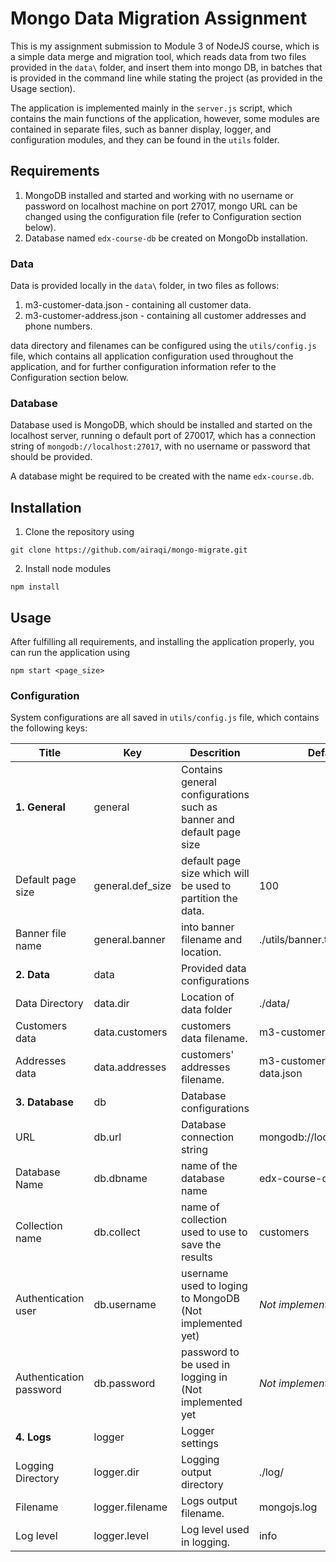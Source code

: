 # Mongo Data Migration Assignment

This is my assignment submission to Module 3 of NodeJS course, which is a simple data merge and migration tool, which reads data from two files provided in the ```data\``` folder, and insert them into mongo DB, in batches that is provided in the command line while stating the project (as provided in the Usage section).

The application is implemented mainly in the ```server.js``` script, which contains the main functions of the application, however, some modules are contained in separate files, such as banner display, logger, and configuration modules, and they can be found in the ```utils``` folder.

## Requirements

1. MongoDB installed and started and working with no username or password on localhost machine on port 27017, mongo URL can be changed using the configuration file (refer to Configuration section below).
2. Database named ```edx-course-db``` be created on MongoDb installation.

### Data

Data is provided locally in the ```data\``` folder, in two files as follows:

1. m3-customer-data.json - containing all customer data.
2. m3-customer-address.json - containing all customer addresses and phone numbers.

data directory and filenames can be configured using the ```utils/config.js``` file, which contains all application configuration used throughout the application, and for further configuration information refer to the Configuration section below.

### Database

Database used is MongoDB, which should be installed and started on the localhost server, running o default port of 270017, which has a connection string of ```mongodb://localhost:27017```, with no username or password that should be provided.

A database might be required to be created with the name ```edx-course.db```.

## Installation

1. Clone the repository using 

```
git clone https://github.com/airaqi/mongo-migrate.git
```

2. Install node modules
```
npm install
```


## Usage

After fulfilling all requirements, and installing the application properly, you can run the application using 
```
npm start <page_size>
```

### Configuration

System configurations are all saved in ```utils/config.js``` file, which contains the following keys:

Title | Key | Descrition|Default
----|-------|-----------|--------
__1. General__ | general | Contains general configurations such as banner and default page size|
    Default page size | general.def_size | default page size which will be used to partition the data. |100
Banner file name | general.banner | into banner filename and location.| ./utils/banner.txt
__2. Data__ | data | Provided data configurations|
Data Directory | data.dir | Location of data folder | ./data/
Customers data | data.customers | customers data filename. | m3-customer-data.json
Addresses data | data.addresses | customers' addresses filename. | m3-customer-address-data.json
__3. Database__ | db | Database configurations|
URL | db.url | Database connection string | mongodb://localhost:27017
Database Name | db.dbname | name of the database name | edx-course-db
Collection name | db.collect | name of collection used to use to save the results | customers
Authentication user | db.username | username used to loging to MongoDB (Not implemented yet) | _Not implemented yet_
Authentication password | db.password | password to be used in logging in (Not implemented yet | _Not implemented yet_
__4. Logs__ | logger | Logger settings
Logging Directory | logger.dir | Logging output directory | ./log/
Filename | logger.filename | Logs output filename. | mongojs.log
Log level | logger.level | Log level used in logging. | info
